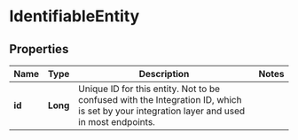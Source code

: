

# IdentifiableEntity

## Properties

Name | Type | Description | Notes
------------ | ------------- | ------------- | -------------
**id** | **Long** | Unique ID for this entity. Not to be confused with the Integration ID, which is set by your integration layer and used in most endpoints. | 



